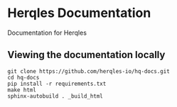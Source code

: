# Herqles Documentation

Documentation for Herqles

## Viewing the documentation locally

```
git clone https://github.com/herqles-io/hq-docs.git
cd hq-docs
pip install -r requirements.txt
make html
sphinx-autobuild . _build_html
```